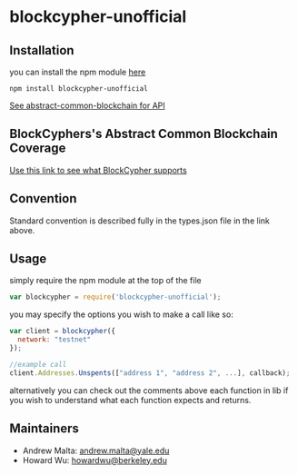 # blockcypher-unofficial

## Installation

you can install the npm module <a href="https://www.npmjs.com/package/blockcypher-unofficial">here</a>

```
npm install blockcypher-unofficial
```

<a href="https://github.com/blockai/abstract-common-blockchain">See abstract-common-blockchain for API</a>

## BlockCyphers's Abstract Common Blockchain Coverage 
  <a href="http://abstract-common-blockchain.herokuapp.com"> Use this link to see what BlockCypher supports </a>


## Convention

Standard convention is described fully in the types.json file in the link above.

## Usage

simply require the npm module at the top of the file
```javascript
var blockcypher = require('blockcypher-unofficial');
```
you may specify the options you wish to make a call like so:

```javascript
var client = blockcypher({
  network: "testnet"
});

//example call
client.Addresses.Unspents(["address 1", "address 2", ...], callback);
```

alternatively you can check out the comments above each function in lib if you wish to understand what each function expects and returns.

## Maintainers
* Andrew Malta: andrew.malta@yale.edu
* Howard Wu: howardwu@berkeley.edu



